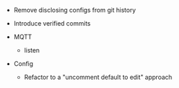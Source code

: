 * Remove disclosing configs from git history

* Introduce verified commits

* MQTT
  * listen
 
* Config
  * Refactor to a "uncomment default to edit" approach

